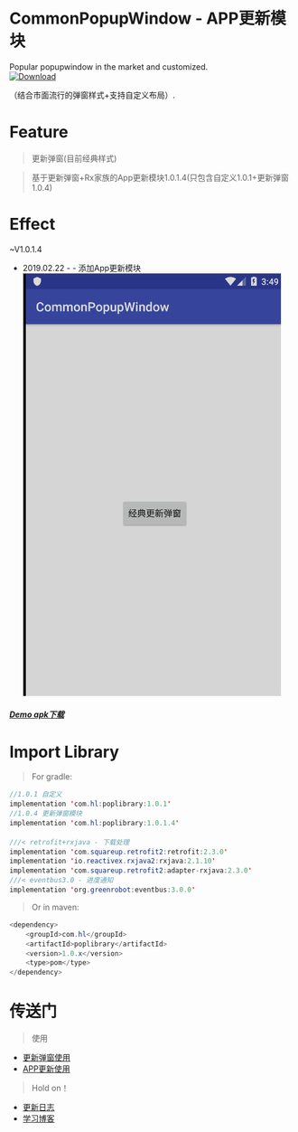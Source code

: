 # CommonPopupWindow - APP更新模块
Popular popupwindow in the market and customized.  
[ ![Download](https://api.bintray.com/packages/resetmyself/holdon/commonpop/images/download.svg?version=1.0.1.4) ](https://bintray.com/resetmyself/holdon/commonpop/1.0.1.4/link)

（结合市面流行的弹窗样式+支持自定义布局）. 

# Feature  
>更新弹窗(目前经典样式)

>基于更新弹窗+Rx家族的App更新模块1.0.1.4(只包含自定义1.0.1+更新弹窗1.0.4)

# Effect  
~V1.0.1.4  
- 2019.02.22 -  - 添加App更新模块  
![方位展示](https://github.com/FanChael/CommonPopupWindow/blob/appupdate/doc/2019.02.22_updateapp.gif) 

##### [Demo apk下载](https://github.com/FanChael/CommonPopupWindow/blob/appupdate/doc/app_update.apk)

# Import Library  
>For gradle:  
```Java
//1.0.1 自定义
implementation 'com.hl:poplibrary:1.0.1'
//1.0.4 更新弹窗模块
implementation 'com.hl:poplibrary:1.0.1.4'
   
///< retrofit+rxjava - 下载处理
implementation 'com.squareup.retrofit2:retrofit:2.3.0'
implementation 'io.reactivex.rxjava2:rxjava:2.1.10'
implementation 'com.squareup.retrofit2:adapter-rxjava:2.3.0'
///< eventbus3.0 - 进度通知
implementation 'org.greenrobot:eventbus:3.0.0'
```
>Or in maven:
```Java
<dependency>
    <groupId>com.hl</groupId>
    <artifactId>poplibrary</artifactId>
    <version>1.0.x</version>
    <type>pom</type>
</dependency>
```
# 传送门  
> 使用
* [更新弹窗使用](https://github.com/FanChael/CommonPopupWindow/blob/master/doc/library/updagrade_guid.md)
* [APP更新使用](https://github.com/FanChael/CommonPopupWindow/blob/appupdate/doc/library/appupdate_guid.md)

> Hold on！
* [更新日志](https://github.com/FanChael/CommonPopupWindow/blob/appupdate/doc/library/update_guid.md)
* [学习博客](https://github.com/FanChael/CommonPopupWindow/blob/master/doc/library/study_guid.md)

